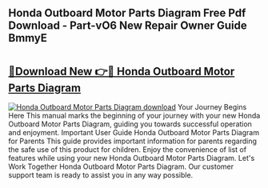 ## Honda Outboard Motor Parts Diagram Free Pdf Download - Part-vO6 New Repair Owner Guide BmmyE

# <h2><a href="http://dflpmpz.blite.top/?on=Honda+Outboard+Motor+Parts+Diagram">🔗Download New 👉🔴 Honda Outboard Motor Parts Diagram</a></h2>

[![Honda Outboard Motor Parts Diagram download](https://i.imgur.com/lujVjoI.png)](http://dflpmpz.blite.top/?on=Honda+Outboard+Motor+Parts+Diagram)
Your Journey Begins Here This manual marks the beginning of your journey with your new Honda Outboard Motor Parts Diagram, guiding you towards successful operation and enjoyment. Important User Guide Honda Outboard Motor Parts Diagram for Parents This guide provides important information for parents regarding the safe use of this product for children. Enjoy the convenience of list of features while using your new Honda Outboard Motor Parts Diagram. Let's Work Together Honda Outboard Motor Parts Diagram. Our customer support team is ready to assist you in any way possible.
